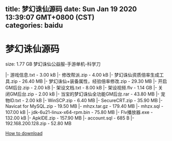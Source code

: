 
title: 梦幻诛仙源码
date: Sun Jan 19 2020 13:39:07 GMT+0800 (CST)    
categories: baidu
---

# 梦幻诛仙源码
size: 1.77 GB
 梦幻诛仙公益服-手游单机-科学刀
 
|- 游戏信息.txt - 3.00 kB
|- 修改帮派.zip - 4.00 kB
|- 梦幻诛仙资质倍率生成工具.zip - 26.40 MB
|- 梦幻诛仙+装备属性，经验倍率修改.zip - 29.30 MB
|- 开启GM后台.zip - 2.00 kB
|- 架设文档.txt - 8.00 kB
|- 架设视频.flv - 1.14 GB
|- 关闭GM后台.zip - 2.00 kB
|- 当宝的梦幻诛仙全功能GM后台.rar - 43.80 MB
|- 宠物ID.txt - 2.00 kB
|- WinSCP.zip - 6.40 MB
|- SecureCRT.zip - 35.90 MB
|- Navicat for MySQL.zip - 19.50 MB
|- mhzx.tar.gz - 179.40 MB
|- mhzx.sql - 107.00 kB
|- jdk-6u21-linux-x64-rpm.bin - 75.80 MB
|- Flv播放器.exe - 132.00 kB
|- ApkIDE.zip - 157.90 MB
|- account.sql - 685 B
|- 192.168.200.128.zip - 52.80 MB

[How to download](https://bpcam.bemobtrk.com/go/2ceec3aa-1ca2-46d6-b9ff-aaa5c184517c?jno=3859)